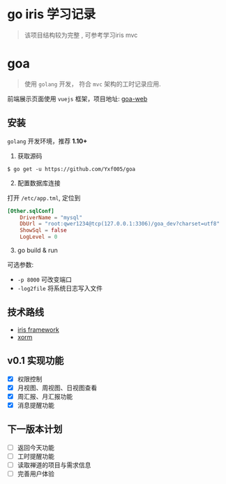 # go iris 学习记录
> 该项目结构较为完整 , 可参考学习iris mvc
# goa
> 使用 `golang` 开发， 符合 `mvc` 架构的工时记录应用.

前端展示页面使用 `vuejs` 框架，项目地址: [goa-web](https://github.com/Yxf005/goa-web)

## 安装
`golang` 开发环境，推荐 **1.10+**
1. 获取源码

````shell
$ go get -u https://github.com/Yxf005/goa
````

2. 配置数据库连接

  打开 `/etc/app.tml`, 定位到

````toml
[Other.sqlConf]
    DriverName = "mysql"
    DbUrl = "root:qwer1234@tcp(127.0.0.1:3306)/goa_dev?charset=utf8"
    ShowSql = false
    LogLevel = 0
````

3. go build & run
 
  可选参数:
 - `-p 8000` 可改变端口
 - `-log2file` 将系统日志写入文件



## 技术路线
- [iris framework](https://github.com/kataras/iris)
- [xorm](https://github.com/go-xorm/xorm) 

## v0.1 实现功能
- [x] 权限控制
- [x] 月视图、周视图、日视图查看
- [x] 周汇报、月汇报功能
- [x] 消息提醒功能

## 下一版本计划
- [ ] 返回今天功能
- [ ] 工时提醒功能
- [ ] 读取禅道的项目与需求信息
- [ ] 完善用户体验
